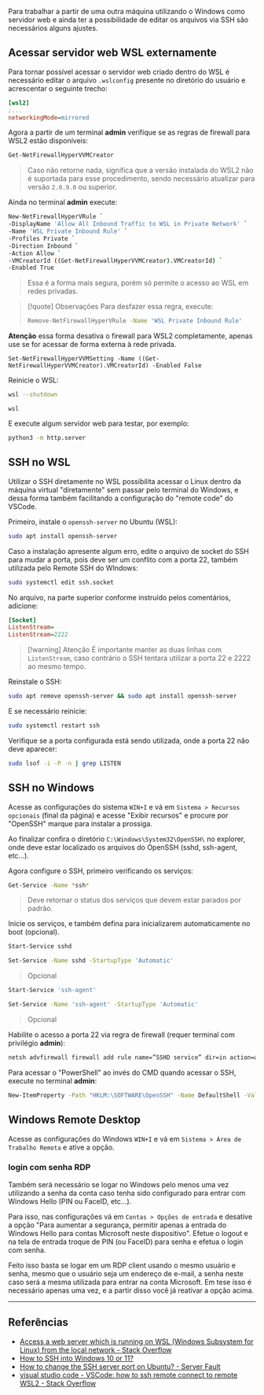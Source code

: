 Para trabalhar a partir de uma outra máquina utilizando o Windows como servidor web e ainda ter a possibilidade de editar os arquivos via SSH são necessários alguns ajustes.

## Acessar servidor web WSL externamente
Para tornar possível acessar o servidor web criado dentro do WSL é necessário editar o arquivo `.wslconfig` presente no diretório do usuário e acrescentar o seguinte trecho:

```ini
[wsl2]
;...
networkingMode=mirrored
```

Agora a partir de um terminal **admin** verifique se as regras de firewall para WSL2 estão disponíveis:

```sh
Get-NetFirewallHyperVVMCreator
```
> Caso não retorne nada, significa que a versão instalada do WSL2 não é suportada para esse procedimento, sendo necessário atualizar para versão `2.0.9.0` ou superior.

Ainda no terminal **admin** execute:

```sh
New-NetFirewallHyperVRule `
-DisplayName 'Allow All Inbound Traffic to WSL in Private Network' `
-Name 'WSL Private Inbound Rule' `
-Profiles Private `
-Direction Inbound `
-Action Allow `
-VMCreatorId ((Get-NetFirewallHyperVVMCreator).VMCreatorId) `
-Enabled True
```
> Essa é a forma mais segura, porém só permite o acesso ao WSL em redes privadas.


> [!quote] Observações
> Para desfazer essa regra, execute:
> ``` sh
> Remove-NetFirewallHyperVRule -Name 'WSL Private Inbound Rule'
> ```

**Atenção** essa forma desativa o firewall para WSL2 completamente, apenas use se for acessar de forma externa à rede privada.
```
Set-NetFirewallHyperVVMSetting -Name ((Get-NetFirewallHyperVVMCreator).VMCreatorId) -Enabled False
```

Reinicie o WSL:
```sh
wsl --shutdown
```

```
wsl
```

E execute algum servidor web para testar, por exemplo:
```sh
python3 -m http.server
```

## SSH no WSL
Utilizar o SSH diretamente no WSL possibilita acessar o Linux dentro da máquina virtual "diretamente" sem passar pelo terminal do Windows, e dessa forma também facilitando a configuração do "remote code" do VSCode.

Primeiro, instale o `openssh-server` no Ubuntu (WSL):
```sh
sudo apt install openssh-server
```

Caso a instalação apresente algum erro, edite o arquivo de socket do SSH para mudar a porta, pois deve ser um conflito com a porta 22, também utilizada pelo Remote SSH do WIndows:
```sh
sudo systemctl edit ssh.socket
```

No arquivo, na parte superior conforme instruído pelos comentários, adicione:
```ini
[Socket]
ListenStream=
ListenStream=2222
```

> [!warning] Atenção
> É importante manter as duas linhas com `ListenStream`, caso contrário o SSH tentara utilizar a porta 22 e 2222 ao mesmo tempo.

Reinstale o SSH:
```sh
sudo apt remove openssh-server && sudo apt install openssh-server
```

E se necessário reinicie:
```sh
sudo systemctl restart ssh
```

Verifique se a porta configurada está sendo utilizada, onde a porta 22 não deve aparecer:
```sh
sudo lsof -i -P -n | grep LISTEN
```

## SSH no Windows
Acesse as configurações do sistema `WIN+I` e vá em `Sistema > Recursos opcionais` (final da página) e acesse "Exibir recursos" e procure por "OpenSSH" marque para instalar a prossiga.

Ao finalizar confira o diretório `C:\Windows\System32\OpenSSH\` no explorer, onde deve estar localizado os arquivos do OpenSSH (sshd, ssh-agent, etc...).

Agora configure o SSH, primeiro verificando os serviços:
```sh
Get-Service -Name *ssh*
```
> Deve retornar o status dos serviços que devem estar parados por padrão.

Inicie os serviços, e também defina para inicializarem automaticamente no boot (opcional).
```sh
Start-Service sshd
```

```sh
Set-Service -Name sshd -StartupType 'Automatic'
```
> Opcional

```sh
Start-Service 'ssh-agent'
```

```sh
Set-Service -Name 'ssh-agent' -StartupType 'Automatic'
```
> Opcional

Habilite o acesso a porta 22 via regra de firewall (requer terminal com privilégio **admin**):
```sh
netsh advfirewall firewall add rule name=”SSHD service” dir=in action=allow protocol=TCP localport=22
```

Para acessar o "PowerShell" ao invés do CMD quando acessar o SSH, execute no terminal **admin**:
```sh
New-ItemProperty -Path "HKLM:\SOFTWARE\OpenSSH" -Name DefaultShell -Value "C:\Windows\System32\WindowsPowerShell\v1.0\powershell.exe" -PropertyType String -Force
```

## Windows Remote Desktop 
Acesse as configurações do Windows `WIN+I` e vá em `Sistema > Área de Trabalho Remota` e ative a opção.

### login com senha RDP
Também será necessário se logar no Windows pelo menos uma vez utilizando a senha da conta caso tenha sido configurado para entrar com Windows Hello (PIN ou FaceID, etc...).

Para isso, nas configurações vá em `Contas > Opções de entrada` e desative a opção "Para aumentar a segurança, permitir apenas a entrada do Windows Hello para contas Microsoft neste dispositivo". Efetue o logout e na tela de entrada troque de PIN (ou FaceID) para senha e efetua o login com senha.

Feito isso basta se logar em um RDP client usando o mesmo usuário e senha, mesmo que o usuário seja um endereço de e-mail, a senha neste caso será a mesma utilizada para entrar na conta Microsoft. Em tese isso é necessário apenas uma vez, e a partir disso você já reativar a opção acima.

---
## Referências
- [Access a web server which is running on WSL (Windows Subsystem for Linux) from the local network - Stack Overflow](https://stackoverflow.com/questions/49835559/access-a-web-server-which-is-running-on-wsl-windows-subsystem-for-linux-from-t)
- [How to SSH into Windows 10 or 11?](https://gist.github.com/teocci/5a96568ab9bf93a592d7a1a237ebb6ea)
- [How to change the SSH server port on Ubuntu? - Server Fault](https://serverfault.com/questions/1159599/how-to-change-the-ssh-server-port-on-ubuntu)
- [visual studio code - VSCode: how to ssh remote connect to remote WSL2 - Stack Overflow](https://stackoverflow.com/questions/63563693/vscode-how-to-ssh-remote-connect-to-remote-wsl2)